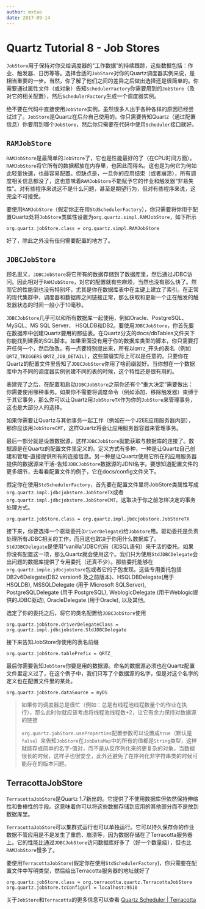 ```yaml
---
author: mxtao
date: 2017-09-14
---
```


# Quartz Tutorial 8 - Job Stores

`JobStore`用于保持对你交给调度器的“工作数据”的持续跟踪，这些数据包括：作业、触发器、日历等等。选择合适的`JobStore`对你的Quartz调度器实例来说，是相当重要的一步。当然，你了解了他们之间的差异之后做出选择还是很简单的。你需要通过属性文件（或对象）告知`SchedulerFactory`你需要用到的`JobStore`（及对它的相关配置），然后`SchedulerFactory`生成一个调度器实例。

绝不要在代码中直接使用`JobStore`实例，虽然很多人出于各种各样的原因已经尝试过了。`JobStore`是Quartz在后台自己使用的。你只需要告知Quartz（通过配置信息）你要用到哪个`JobStore`，然后你只需要在代码中使用`Scheduler`接口就好。

## `RAMJobStore`

`RAMJobStore`是最简单的`JobStore`了，它也是性能最好的了（在CPU时间方面）。`RAMJobStore`将它所有的数据都放在内存里，也因此而得名。这也是为何它为何如此轻量快速，也最容易配置。但缺点是，一旦你的应用结束（或者崩溃），所有调度相关信息都没了，这也意味着`RAMJobStore`不能赋予它的作业和触发器“非易失性”。对有些程序来说这不是什么问题，甚至是期望行为，但对有些程序来说，这完全不可接受。

要使用`RAMJobStore`（假定你正在用`StdSchedulerFactory`），你只需要将你用于配置Quartz处将`JobStore`类属性设置为`org.quartz.simpl.RAMJobStore`，如下所示

```properties
org.quartz.jobStore.class = org.quartz.simpl.RAMJobStore
```

好了，除此之外没有任何需要配置的地方了。

## `JDBCJobStore`

顾名思义，`JDBCJobStore`将它所有的数据存储到了数据库里，然后通过JDBC访问。因此相对于`RAMJobStore`，对它的配置就有些麻烦，当然也没有那么快了。然而它的性能倒也没有特别坏，尤其是你在数据库表中在主键上建立了索引。在正常的现代集群中，调度器和数据库之间链接正常，那么获取和更新一个正在触发的触发器状态的时间一般小于10毫秒。

`JDBCJobStore`几乎可以和所有数据库一起使用，例如Oracle、PostgreSQL、MySQL、MS SQL Server、 HSQLDB和DB2。要使用`JDBCJobStore`，你首先要在数据库中创建Quartz要用的那些表。在Quartz分支的docs/dbTables文件夹下你能找到建表的SQL脚本。如果里面没有用于你的数据库类型的脚本，你只需要打开任何一个，然后改改。有一点要特别提出来，所有以`QRTZ_`开头的表名（例如`QRTZ_TRIGGERS` `QRTZ_JOB_DETAIL`），这些前缀实际上可以是任意的。只要你在Quartz的配置文件里告知了`JDBCJobStore`你用了啥前缀就好。当你想在一个数据库中为不同的调度器实例创建不同的表的时候，这个特性还是很有用的。

表建完了之后，在配置和启动`JDBCJobStore`之前你还有个“重大决定”需要做出：你需要使用哪种事务。如果你不需要将调度命令（例如添加、移除触发器）束缚于于其它事务，那么你可以让Quartz用`JobStoreTX`作为你的`JobStore`来管理事务，这也是大部分人的选择。

如果你需要让Quartz与其他事务一起工作（例如在一个J2EE应用服务器内部），那你应该用`JobStoreCMT`，这样Quartz将会让应用服务器容器来管理事务。

最后一部分就是设置数据源，这样`JDBCJobStore`就能获取与数据库的连接了。数据源是在Quartz的配置文件里定义的。定义方式有多种，一种是让Quartz自己创建和管理-直接提供所有的连接信息。另一种是让Quartz使用它所在的应用服务器提供的数据源来干活-告知`JDBCJobStore`数据源的JDNI名字。要想知道配置文件的更多细节，去看看配置文件的例子，它在docs/config文件夹下。

假定你在使用`StdSchedulerFactory`，首先要在配置文件里将JobStore类属性写成`org.quartz.impl.jdbcjobstore.JobStoreTX`或者`org.quartz.impl.jdbcjobstore.JobStoreCMT`，这取决于你之前怎样决定的事务处理方式。

```properties
org.quartz.jobStore.class = org.quartz.impl.jbdcjobstore.JobStoreTX
```

接下来，你要选择一个驱动委托(`DriverDelegate`)给`JobStore`用。驱动委托是负责处理所有JDBC相关的工作，而且这也取决于你用什么数据库了。`StdJDBCDelegate`是使用“vanilla”JDBC代码（和SQL语句）来干活的委托。如果你没有配置这一项，那么Quartz就会使用这个。我们只为使用`StdJDBCDelegate`会出问题的数据库提供了专用委托（还真不少）。那些委托能够在`org.quartz.imple.jdbcjobstore`包或者它的子包发现。这些专用委托包括DB2v6Delegate(DB2 version6 及之前版本)、HSQLDBDelegate(用于 HSQLDB), MSSQLDelegate (用于 Microsoft SQLServer), PostgreSQLDelegate (用于 PostgreSQL), WeblogicDelegate (用于Weblogic提供的JDBC驱动), OracleDelegate (用于Oracle), 以及其他。

选定了你的委托之后，将它的类名配置给`JDBCJobStore`使用

```properties
org.quartz.jobStore.driverDelegateClass = org.quartz.impl.jdbcjobstore.StdJDBCDelegate
```

接下来告知JobStore你使用的表名前缀

```properties
org.quartz.jobStore.tablePrefix = QRTZ_
```
最后你需要告知`JobStore`你要是用的数据源。命名的数据源必须也在Quartz配置文件里定义过了，在这个例子中，我们只写了个数据源的名字，但是对这个名字的定义也在配置文件里的某处。

```properties
org.quartz.jobStore.dataSource = myDS
```

> 如果你的调度器总是很忙（例如：总是有线程池线程数量个的作业在执行），那么此时你就应该考虑将线程池线程数+2，让它有余力保持对数据源的链接
>
> `org.quartz.jobStore.useProperties`配置参数可以设置成`true`（默认是`false`）来告知`JobStore`在`JobDataMap`中的所有的值都是`String`类型，这样就能存成简单的名字-值对，而不是从反序列化来的更复杂的对象。当数据很长的时候，这样子也很安全，此外还避免了在序列化非字符串类的时候可能存在的版本问题。

## TerracottaJobStore

`TerracottaJobStore`是Quartz 1.7新出的。它提供了不使用数据库但依然保持伸缩性和鲁棒性的手段。这意味着你可以将这些数据存储到应用的其他部分而不是放到数据库里。

`TerracottaJobStore`可以集群式运行也可以单独运行。它可以持久保存你的作业数据不管应用是不是发生了重启、崩溃等，因为数据存储在了Terracotta服务器上。它的性能比通过`JDBCJobStore`访问数据库好多了（好一个数量级），但也比`RAMJobStore`慢多了。

要使用`TerracottaJobStore`(假定你在使用`StdSchedulerFactory`)，你只需要在配置文件中写明类型，然后给出Terracotta服务器的地址就好了

```properties
org.quartz.jobStore.class = org.terracotta.quartz.TerracottaJobStore
org.quartz.jobStore.tcConfigUrl = localhost:9510
```

关于`JobStore`和`Terracotta`的更多信息可以查看 [Quartz Scheduler | Terracotta](http://www.terracotta.org/quartz)